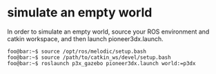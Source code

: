 # simulate an empty world
In order to simulate an empty world, source your ROS environment and catkin workspace, and then launch pioneer3dx.launch.

```console
foo@bar:~$ source /opt/ros/melodic/setup.bash
foo@bar:~$ source /path/to/catkin_ws/devel/setup.bash
foo@bar:~$ roslaunch p3x_gazebo pioneer3dx.launch world:=p3dx
```